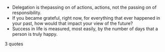  - Delegation is thepassing on of actions, actions, not the passing on of responsibility.
 - If you became grateful, right now, for everything that ever happened in your past, how would that impact your view of the future?
 - Success in life is measured, most easily, by the number of days that a person is truly happy.

3 quotes